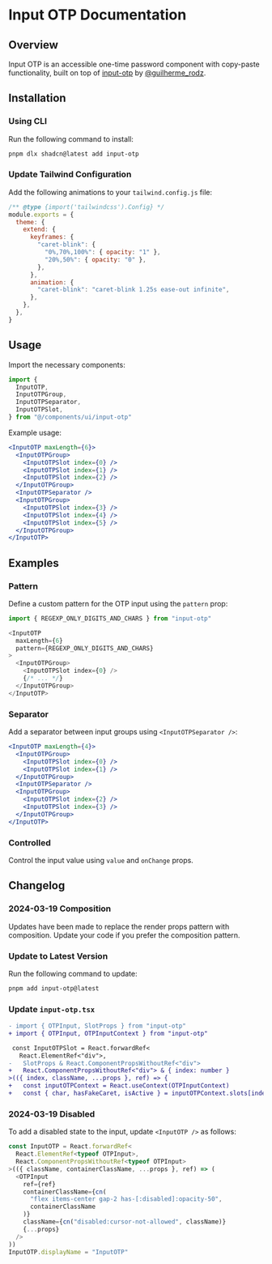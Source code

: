 # Input OTP Documentation

## Overview
Input OTP is an accessible one-time password component with copy-paste functionality, built on top of [input-otp](https://github.com/guilhermerodz/input-otp) by [@guilherme_rodz](https://twitter.com/guilherme_rodz).

## Installation

### Using CLI
Run the following command to install:
```bash
pnpm dlx shadcn@latest add input-otp
```

### Update Tailwind Configuration
Add the following animations to your `tailwind.config.js` file:
```javascript
/** @type {import('tailwindcss').Config} */
module.exports = {
  theme: {
    extend: {
      keyframes: {
        "caret-blink": {
          "0%,70%,100%": { opacity: "1" },
          "20%,50%": { opacity: "0" },
        },
      },
      animation: {
        "caret-blink": "caret-blink 1.25s ease-out infinite",
      },
    },
  },
}
```

## Usage
Import the necessary components:
```javascript
import {
  InputOTP,
  InputOTPGroup,
  InputOTPSeparator,
  InputOTPSlot,
} from "@/components/ui/input-otp"
```

Example usage:
```jsx
<InputOTP maxLength={6}>
  <InputOTPGroup>
    <InputOTPSlot index={0} />
    <InputOTPSlot index={1} />
    <InputOTPSlot index={2} />
  </InputOTPGroup>
  <InputOTPSeparator />
  <InputOTPGroup>
    <InputOTPSlot index={3} />
    <InputOTPSlot index={4} />
    <InputOTPSlot index={5} />
  </InputOTPGroup>
</InputOTP>
```

## Examples

### Pattern
Define a custom pattern for the OTP input using the `pattern` prop:
```javascript
import { REGEXP_ONLY_DIGITS_AND_CHARS } from "input-otp"

<InputOTP
  maxLength={6}
  pattern={REGEXP_ONLY_DIGITS_AND_CHARS}
>
  <InputOTPGroup>
    <InputOTPSlot index={0} />
    {/* ... */}
  </InputOTPGroup>
</InputOTP>
```

### Separator
Add a separator between input groups using `<InputOTPSeparator />`:
```jsx
<InputOTP maxLength={4}>
  <InputOTPGroup>
    <InputOTPSlot index={0} />
    <InputOTPSlot index={1} />
  </InputOTPGroup>
  <InputOTPSeparator />
  <InputOTPGroup>
    <InputOTPSlot index={2} />
    <InputOTPSlot index={3} />
  </InputOTPGroup>
</InputOTP>
```

### Controlled
Control the input value using `value` and `onChange` props.

## Changelog

### 2024-03-19 Composition
Updates have been made to replace the render props pattern with composition. Update your code if you prefer the composition pattern.

### Update to Latest Version
Run the following command to update:
```bash
pnpm add input-otp@latest
```

### Update `input-otp.tsx`
```diff
- import { OTPInput, SlotProps } from "input-otp"
+ import { OTPInput, OTPInputContext } from "input-otp"

 const InputOTPSlot = React.forwardRef<
   React.ElementRef<"div">,
-   SlotProps & React.ComponentPropsWithoutRef<"div">
+   React.ComponentPropsWithoutRef<"div"> & { index: number }
>(({ index, className, ...props }, ref) => {
+   const inputOTPContext = React.useContext(OTPInputContext)
+   const { char, hasFakeCaret, isActive } = inputOTPContext.slots[index]
```

### 2024-03-19 Disabled
To add a disabled state to the input, update `<InputOTP />` as follows:
```javascript
const InputOTP = React.forwardRef<
  React.ElementRef<typeof OTPInput>,
  React.ComponentPropsWithoutRef<typeof OTPInput>
>(({ className, containerClassName, ...props }, ref) => (
  <OTPInput
    ref={ref}
    containerClassName={cn(
      "flex items-center gap-2 has-[:disabled]:opacity-50",
      containerClassName
    )}
    className={cn("disabled:cursor-not-allowed", className)}
    {...props}
  />
))
InputOTP.displayName = "InputOTP"
```
